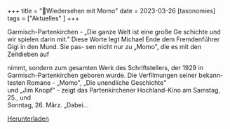 +++
title = "🐢Wiedersehen mit Momo"
date = 2023-03-26
[taxonomies]
tags = ["Aktuelles" ]
+++

Garmisch-Partenkirchen - „Die ganze Welt ist eine große Ge schichte und wir spielen darin mit." Diese Worte legt Michael Ende dem Fremdenführer Gigi in den Mund. Sie pas- sen nicht nur zu „Momo", die es mit den Zeitdieben auf
<!-- more -->
nimmt, sondern zum gesamten Werk des Schriftstellers, der 1929 in Garmisch-Partenkirchen geboren wurde. Die Verfilmungen seiner bekann- testen Romane - „Momo", „Die unendliche Geschichte"  
und „Jim Knopf" - zeigt das Partenkirchener Hochland-Kino am Samstag, 25., und  
Sonntag, 26. März. „Dabei...

[Herunterladen](https://volksschule-partenkirchen.de/wp-content/uploads/Zeitungsbericht-Momo-und-Atreju.pdf)
